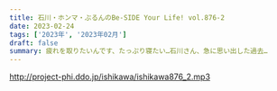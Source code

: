 ```yaml
---
title: 石川・ホンマ・ぶるんのBe-SIDE Your Life! vol.876-2
date: 2023-02-24
tags: ['2023年', '2023年02月']
draft: false
summary: 疲れを取りたいんです、たっぷり寝たい…石川さん、急に思い出した過去…
---
```


http://project-phi.ddo.jp/ishikawa/ishikawa876_2.mp3
